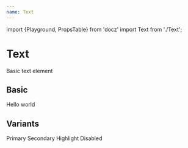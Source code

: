 ```yaml
---
name: Text
---
```


import {Playground, PropsTable} from 'docz'
import Text from './Text';

# Text

Basic text element

<PropsTable of={Text} />

## Basic

<Playground>
  <Text>Hello world</Text>
</Playground>

## Variants

<Playground>
  <Text variant="primary">Primary</Text>
  <Text variant="secondary">Secondary</Text>
  <Text variant="highlight">Highlight</Text>
  <Text variant="disabled">Disabled</Text>
</Playground>
